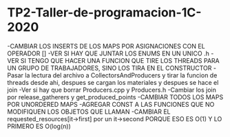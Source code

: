 # TP2-Taller-de-programacion-1C-2020


-CAMBIAR LOS INSERTS DE LOS MAPS POR ASIGNACIONES CON EL OPERADOR []
-VER SI HAY QUE JUNTAR LOS ENUMS EN UN UNICO .h
-VER SI TENGO QUE HACER UNA FUNCION QUE TIRE LOS THREADS PARA UN GRUPO
DE TRABAJADORES, SINO LOS TIRA EN EL CONSTRUCTOR
-Pasar la lectura del archivo a CollectorsAndProducers y tirar la funcion
de threads desde ahi, despues se cargan los materiales y despues se hace el
join
-Ver si hay que borrar Producers.cpp y Producers.h
-Cambiar los join por release_gatherers y get_produced_points
-CAMBIAR TODOS LOS MAPS POR UNORDERED MAPS
-AGREGAR CONST A LAS FUNCIONES QUE NO MODIFIQUEN LOS OBJETOS QUE LLAMAN
-CAMBIAR EL requested_resources[it->first] por un it->second PORQUE ESO ES
O(1) Y LO PRIMERO ES O(log(n))
